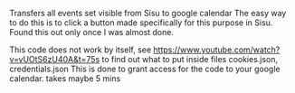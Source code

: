 Transfers all events set visible from Sisu to google calendar
The easy way to do this is to click a button made specifically
for this purpose in Sisu. Found this out only once I was almost done. 

This code does not work by itself, see
https://www.youtube.com/watch?v=vUOtS6zU40A&t=75s
to find out what to put inside files cookies.json, credentials.json
This is done to grant access for the code to your google calendar.
takes maybe 5 mins
